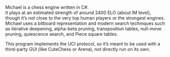 Michael is a chess engine written in C#.  
It plays at an estimated strength of around 2400 ELO (about IM level), though it’s not close to the very top human players or the strongest engines.  
Michael uses a bitboard representation and modern search techniques such as iterative deepening, alpha-beta pruning, transposition tables, null-move pruning, quiescence search, and Piece square tables.  

This program implements the UCI protocol, so it’s meant to be used with a third-party GUI (like CuteChess or Arena), not directly run on its own. 
